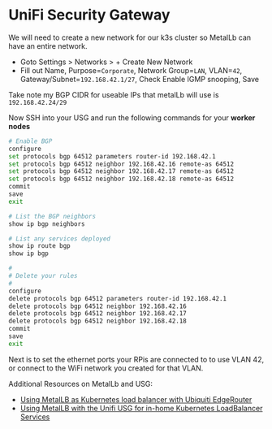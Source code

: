 # UniFi Security Gateway

We will need to create a new network for our k3s cluster so MetalLb can have an entire network.

- Goto Settings > Networks > + Create New Network
- Fill out Name, Purpose=`Corporate`, Network Group=`LAN`, VLAN=`42`, Gateway/Subnet=`192.168.42.1/27`, Check Enable IGMP snooping, Save

Take note my BGP CIDR for useable IPs that metalLb will use is `192.168.42.24/29`

Now SSH into your USG and run the following commands for your **worker nodes**

```bash
# Enable BGP
configure
set protocols bgp 64512 parameters router-id 192.168.42.1
set protocols bgp 64512 neighbor 192.168.42.16 remote-as 64512
set protocols bgp 64512 neighbor 192.168.42.17 remote-as 64512
set protocols bgp 64512 neighbor 192.168.42.18 remote-as 64512
commit
save
exit

# List the BGP neighbors
show ip bgp neighbors

# List any services deployed
show ip route bgp
show ip bgp

#
# Delete your rules
#
configure
delete protocols bgp 64512 parameters router-id 192.168.42.1
delete protocols bgp 64512 neighbor 192.168.42.16
delete protocols bgp 64512 neighbor 192.168.42.17
delete protocols bgp 64512 neighbor 192.168.42.18
commit
save
exit
```

Next is to set the ethernet ports your RPis are connected to to use VLAN 42, or connect to the WiFi network you created for that VLAN.

Additional Resources on MetalLb and USG:

- [Using MetalLB as Kubernetes load balancer with Ubiquiti EdgeRouter](https://medium.com/@ipuustin/using-metallb-as-kubernetes-load-balancer-with-ubiquiti-edgerouter-7ff680e9dca3)
- [Using MetalLB with the Unifi USG for in-home Kubernetes LoadBalancer Services](http://blog.cowger.us/2019/02/10/using-metallb-with-the-unifi-usg-for-in-home-kubernetes-loadbalancer-services.html)
